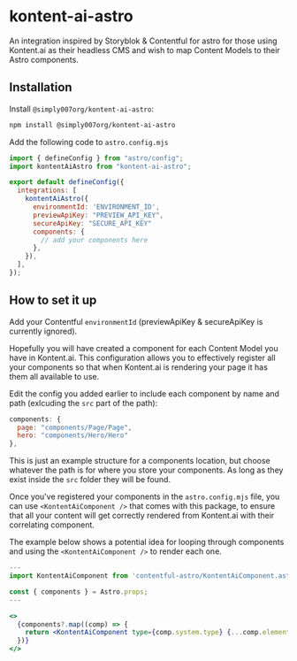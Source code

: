 # kontent-ai-astro

An integration inspired by Storyblok & Contentful for astro for those using Kontent.ai as their headless CMS and wish to map Content Models to their Astro components.

## Installation

Install `@simply007org/kontent-ai-astro`:

```bash
npm install @simply007org/kontent-ai-astro
```

Add the following code to `astro.config.mjs`

```js
import { defineConfig } from "astro/config";
import kontentAiAstro from "kontent-ai-astro";

export default defineConfig({
  integrations: [
    kontentAiAstro({
      environmentId: 'ENVIRONMENT_ID',
      previewApiKey: "PREVIEW_API_KEY",
      secureApiKey: "SECURE_API_KEY"
      components: {
        // add your components here
      },
    }),
  ],
});
```

## How to set it up

Add your Contentful `environmentId` (previewApiKey & secureApiKey is currently ignored).

Hopefully you will have created a component for each Content Model you have in Kontent.ai. This configuration allows you to effectively register all your components so that when Kontent.ai is rendering your page it has them all available to use.

Edit the config you added earlier to include each component by name and path (exlcuding the `src` part of the path):

```javascript
components: {
  page: "components/Page/Page",
  hero: "components/Hero/Hero"
},
```

This is just an example structure for a components location, but choose whatever the path is for where you store your components. As long as they exist inside the `src` folder they will be found.

Once you've registered your components in the `astro.config.mjs` file, you can use `<KontentAiComponent />` that comes with this package, to ensure that all your content will get correctly rendered from Kontent.ai with their correlating component.

The example below shows a potential idea for looping through components and using the `<KontentAiComponent />` to render each one.

```jsx
---
import KontentAiComponent from 'contentful-astro/KontentAiComponent.astro';

const { components } = Astro.props;
---

<>
  {components?.map((comp) => {
    return <KontentAiComponent type={comp.system.type} {...comp.elements} />
  })}
</>
```
